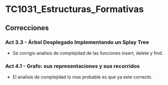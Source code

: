 # TC1031_Estructuras_Formativas
## Correcciones
### Act 3.3 - Árbol Desplegado Implementando un Splay Tree
* Se corrigio analisis de complejidad de las funciones insert, delete y find.
### Act 4.1 - Grafo: sus representaciones y sus recorridos
* El analisis de complejidad lo mas probable es que ya este correcto.

